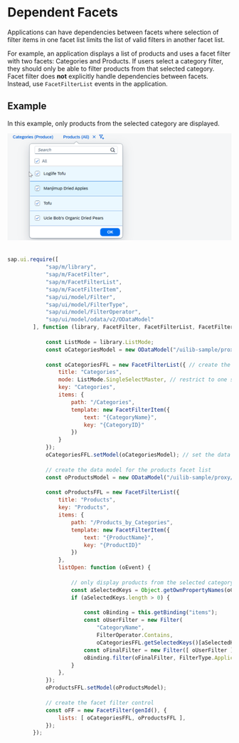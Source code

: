 <!-- loioe7027747b8ef4ef483cadeeec4cffb1e -->

# Dependent Facets

Applications can have dependencies between facets where selection of filter items in one facet list limits the list of valid filters in another facet list.

For example, an application displays a list of products and uses a facet filter with two facets: Categories and Products. If users select a category filter, they should only be able to filter products from that selected category. Facet filter does **not** explicitly handle dependencies between facets. Instead, use `FacetFilterList` events in the application.



## Example

In this example, only products from the selected category are displayed.

![](images/SAPUI5_Facet_Filter_Dependent_Facets_Example_1f47e60.png)

```js

sap.ui.require([
			"sap/m/library",
			"sap/m/FacetFilter",
			"sap/m/FacetFilterList",
			"sap/m/FacetFilterItem",
			"sap/ui/model/Filter",
			"sap/ui/model/FilterType",
			"sap/ui/model/FilterOperator",
			"sap/ui/model/odata/v2/ODataModel"
		], function (library, FacetFilter, FacetFilterList, FacetFilterItem, Filter, FilterType, FilterOperator, ODataModel) {
	
			const ListMode = library.ListMode;
			const oCategoriesModel = new ODataModel("/uilib-sample/proxy/http/services.odata.org/V3/Northwind/Northwind.svc");

			const oCategoriesFFL = new FacetFilterList({ // create the categories facet list
				title: "Categories",
				mode: ListMode.SingleSelectMaster, // restrict to one selection for simplicity
				key: "Categories",
				items: {
					path: "/Categories",
					template: new FacetFilterItem({
						text: "{CategoryName}",
						key: "{CategoryID}"
					})
				}
			});
			oCategoriesFFL.setModel(oCategoriesModel); // set the data model

			// create the data model for the products facet list
			const oProductsModel = new ODataModel("/uilib-sample/proxy/http/services.odata.org/V3/Northwind/Northwind.svc");

			const oProductsFFL = new FacetFilterList({
				title: "Products",
				key: "Products",
				items: {
					path: "/Products_by_Categories",
					template: new FacetFilterItem({
						text: "{ProductName}",
						key: "{ProductID}"
					})
				},
				listOpen: function (oEvent) {

					// only display products from the selected category (if any)
					const aSelectedKeys = Object.getOwnPropertyNames(oCategoriesFFL.getSelectedKeys());
					if (aSelectedKeys.length > 0) {

						const oBinding = this.getBinding("items");
						const oUserFilter = new Filter(
							"CategoryName",
							FilterOperator.Contains,
							oCategoriesFFL.getSelectedKeys()[aSelectedKeys[0]]);
						const oFinalFilter = new Filter([ oUserFilter ], true);
						oBinding.filter(oFinalFilter, FilterType.Application);
					}
				},
			});
			oProductsFFL.setModel(oProductsModel);

			// create the facet filter control
			const oFF = new FacetFilter(genId(), {
				lists: [ oCategoriesFFL, oProductsFFL ],
			});
		});

```

